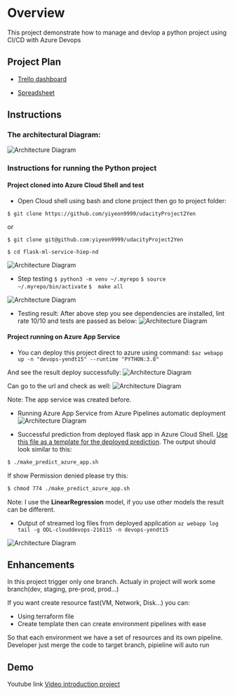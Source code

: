 # Overview
This project demonstrate how to manage and devlop a python project using CI/CD with Azure Devops

## Project Plan
* [Trello dashboard](https://trello.com/b/WGNhKyLS/management-task)

* [Spreadsheet](https://drive.google.com/file/d/1Tolvsrtbe1wXDoUyTK_t_mOrshLesx8F/view)

## Instructions

### The architectural Diagram:
![Architecture Diagram](./Images/ArrchitectDiagram.png )

### Instructions for running the Python project
#### Project cloned into Azure Cloud Shell and test
* Open Cloud shell using bash and clone project then go to project folder:

`$ git clone https://github.com/yiyeon9999/udacityProject2Yen`

or

`$ git clone git@github.com:yiyeon9999/udacityProject2Yen`

`$ cd flask-ml-service-hiep-nd`

![Architecture Diagram](./Images/CloneCode.png )

* Step testing 
`$ python3 -m venv ~/.myrepo`
`$ source ~/.myrepo/bin/activate`
`$  make all`

![Architecture Diagram](./Images/MakeAll.png )

* Testing result:
After above step you see dependencies are installed, lint rate 10/10 and tests are passed as below:
![Architecture Diagram](./Images/Result.png )
#### Project running on Azure App Service

* You can deploy this project direct to azure using command:
`$az webapp up -n "devops-yendt15" --runtime "PYTHON:3.8"`

And see the result deploy successfully:
![Architecture Diagram](./Images/DeploySuccess.png )

Can go to the url and check as well:
![Architecture Diagram](./Images/WebAppSuccess.png )

Note: The app service was created before.

* Running Azure App Service from Azure Pipelines automatic deployment
![Architecture Diagram](./Images/RunPipelineSuccess.png)

* Successful prediction from deployed flask app in Azure Cloud Shell.  [Use this file as a template for the deployed prediction](https://github.com/udacity/nd082-Azure-Cloud-DevOps-Starter-Code/blob/master/C2-AgileDevelopmentwithAzure/project/starter_files/flask-sklearn/make_predict_azure_app.sh).
The output should look similar to this:

```bash
$ ./make_predict_azure_app.sh
```
If show Permission denied please try this:
```bash
$ chmod 774 ./make_predict_azure_app.sh
```

Note: I use the **LinearRegression** model, if you use other models the result can be different.

* Output of streamed log files from deployed application
`az webapp log tail -g ODL-clouddevops-216115 -n devops-yendt15`

![Architecture Diagram](./Images/Logs.png)

## Enhancements

In this project trigger only one branch. Actualy in project will work some branch(dev, staging, pre-prod, prod...)

If you want create resource fast(VM, Network, Disk...) you can:

* Using terraform file
* Create template then can create environment pipelines with ease

So that each environment we have a set of resources and its own pipeline. Developer just merge the code to target branch, pipieline will auto run

## Demo

Youtube link [Video introduction project](https://www.youtube.com/watch?v=rL3G-B62JzQ)
